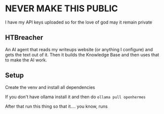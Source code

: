 # NEVER MAKE THIS PUBLIC

I have my API keys uploaded so for the love of god may it remain private

## HTBreacher

An AI agent that reads my writeups website (or anything I configure) and gets the text out of it. Then it builds the Knowledge Base and then uses that to make the AI work.

## Setup

Create the venv and install all dependencies

If you don't have ollama install it and then do `ollama pull openhermes`

After that run this thing so that it.... you know, runs
